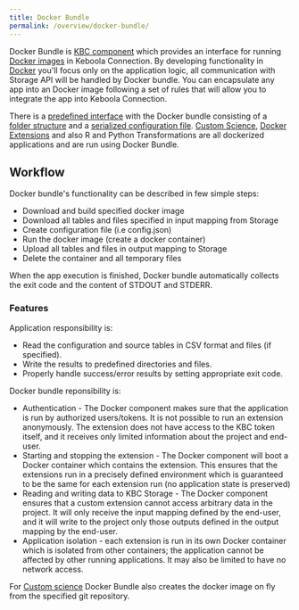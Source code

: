 ```yaml
---
title: Docker Bundle
permalink: /overview/docker-bundle/
---
```


Docker Bundle is [KBC component](/overview/) which provides an interface for 
running [Docker images](/extend/docker/tutorial) in Keboola Connection. 
By developing functionality in [Docker](https://www.docker.com/) you'll focus only on the application logic, all communication 
with Storage API will be handled by Docker bundle. You can encapsulate any app into an Docker image 
following a set of rules that will allow you to integrate the app into Keboola Connection.

There is a [predefined interface](/extend/common-interface/) with the Docker bundle consisting of a
[folder structure](/extend/common-interface/) and a [serialized configuration file](/extend/config-file/). 
[Custom Science](/extend/custom-science/), [Docker Extensions](/extend/docker/) and also 
R and Python Transformations are all dockerized applications and are run using Docker Bundle. 

## Workflow

Docker bundle's functionality can be described in few simple steps:

- Download and build specified docker image
- Download all tables and files specified in input mapping from Storage
- Create configuration file (i.e config.json)
- Run the docker image (create a docker container)
- Upload all tables and files in output mapping to Storage
- Delete the container and all temporary files

When the app execution is finished, Docker bundle automatically collects the exit code and the content of STDOUT and STDERR.

### Features 

Application responsibility is:

- Read the configuration and source tables in CSV format and files (if specified).
- Write the results to predefined directories and files.
- Properly handle success/error results by setting appropriate exit code.


Docker bundle reponsibility is:

- Authentication - The Docker component makes sure that the application is run by authorized users/tokens. 
It is not possible to run an extension anonymously. The extension does not have access to the KBC token 
itself, and it receives only limited information about the project and end-user.
- Starting and stopping the extension - The Docker component will boot a Docker container which contains the 
extension. This ensures that the extensions run in a precisely defined environment which is guaranteed to 
be the same for each extension run (no application state is preserved)
- Reading and writing data to KBC Storage - The Docker component ensures that a custom extension 
cannot access arbitrary data in the project. It will only receive the input mapping defined by the end-user, 
and it will write to the project only those outputs defined in the output mapping by the end-user. 
- Application isolation - each extension is run in its own Docker container which is isolated from other 
containers; the application cannot be affected by other running applications. It may also be limited 
to have no network access.

For [Custom science](/extend/custom-science/) Docker Bundle also creates the docker image on fly from the 
specified git repository.
